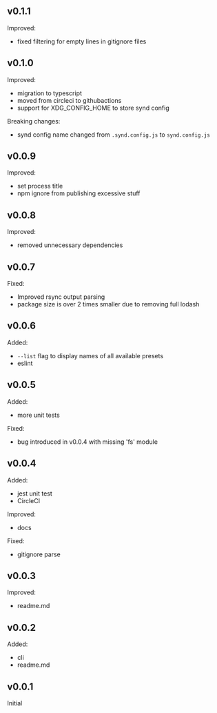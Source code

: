 ## v0.1.1
Improved:
- fixed filtering for empty lines in gitignore files

## v0.1.0
Improved:
- migration to typescript
- moved from circleci to githubactions
- support for XDG_CONFIG_HOME to store synd config

Breaking changes:
- synd config name changed from `.synd.config.js` to `synd.config.js`

## v0.0.9
Improved:
- set process title
- npm ignore from publishing excessive stuff

## v0.0.8
Improved:
- removed unnecessary dependencies

## v0.0.7
Fixed:
- Improved rsync output parsing
- package size is over 2 times smaller due to removing full lodash

## v0.0.6
Added:
- `--list` flag to display names of all available presets
- eslint

## v0.0.5
Added:
- more unit tests

Fixed:
- bug introduced in v0.0.4 with missing 'fs' module

## v0.0.4
Added:
- jest unit test
- CircleCI

Improved:
- docs

Fixed:
- gitignore parse

## v0.0.3
Improved:
- readme.md

## v0.0.2
Added:
- cli
- readme.md

## v0.0.1
Initial
